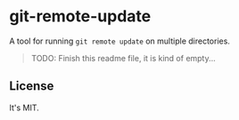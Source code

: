 # git-remote-update

A tool for running `git remote update` on multiple directories.

> TODO: Finish this readme file, it is kind of empty...

## License

It's MIT.
